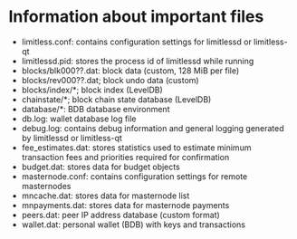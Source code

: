 # Information about important files

* limitless.conf: contains configuration settings for limitlessd or limitless-qt
* limitlessd.pid: stores the process id of limitlessd while running
* blocks/blk000??.dat: block data (custom, 128 MiB per file)
* blocks/rev000??.dat; block undo data (custom)
* blocks/index/*; block index (LevelDB)
* chainstate/*; block chain state database (LevelDB)
* database/*: BDB database environment
* db.log: wallet database log file
* debug.log: contains debug information and general logging generated by limitlessd or limitless-qt
* fee_estimates.dat: stores statistics used to estimate minimum transaction fees and priorities required for confirmation
* budget.dat: stores data for budget objects
* masternode.conf: contains configuration settings for remote masternodes
* mncache.dat: stores data for masternode list
* mnpayments.dat: stores data for masternode payments
* peers.dat: peer IP address database (custom format)
* wallet.dat: personal wallet (BDB) with keys and transactions
